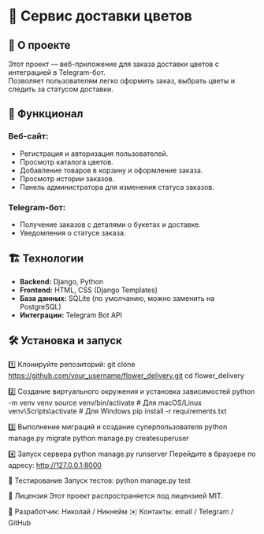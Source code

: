 # 🌸 Сервис доставки цветов

## 📌 О проекте
Этот проект — веб-приложение для заказа доставки цветов с интеграцией в Telegram-бот.  
Позволяет пользователям легко оформить заказ, выбрать цветы и следить за статусом доставки.

## 🚀 Функционал
### Веб-сайт:
- Регистрация и авторизация пользователей.
- Просмотр каталога цветов.
- Добавление товаров в корзину и оформление заказа.
- Просмотр истории заказов.
- Панель администратора для изменения статуса заказов.

### Telegram-бот:
- Получение заказов с деталями о букетах и доставке.
- Уведомления о статусе заказа.

## 🏗 Технологии
- **Backend:** Django, Python
- **Frontend:** HTML, CSS (Django Templates)
- **База данных:** SQLite (по умолчанию, можно заменить на PostgreSQL)
- **Интеграции:** Telegram Bot API

## 🛠 Установка и запуск
1️⃣ Клонируйте репозиторий:
git clone https://github.com/your_username/flower_delivery.git
cd flower_delivery

2️⃣ Создание виртуального окружения и установка зависимостей
python -m venv venv
source venv/bin/activate  # Для macOS/Linux
venv\Scripts\activate  # Для Windows
pip install -r requirements.txt

3️⃣ Выполнение миграций и создание суперпользователя
python manage.py migrate
python manage.py createsuperuser

4️⃣ Запуск сервера
python manage.py runserver
Перейдите в браузере по адресу: http://127.0.0.1:8000

🧪 Тестирование
Запуск тестов:
python manage.py test

📜 Лицензия
Этот проект распространяется под лицензией MIT.

📌 Разработчик: Николай / Никнейм
✉️ Контакты: email / Telegram / GitHub



